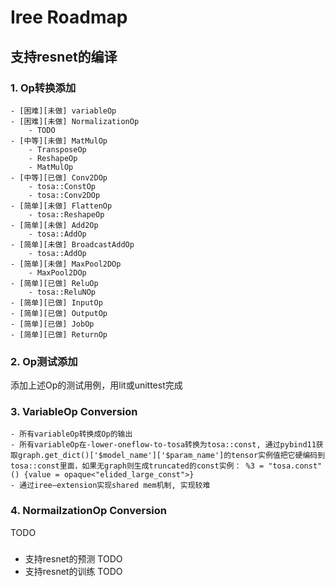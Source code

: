 # Iree Roadmap

## 支持resnet的编译
### 1. Op转换添加
    - [困难][未做] variableOp
    - [困难][未做] NormalizationOp
        - TODO
    - [中等][未做] MatMulOp
        - TransposeOp
        - ReshapeOp
        - MatMulOp
    - [中等][已做] Conv2DOp
        - tosa::ConstOp
        - tosa::Conv2DOp
    - [简单][未做] FlattenOp
        - tosa::ReshapeOp
    - [简单][未做] Add2Op
        - tosa::AddOp
    - [简单][未做] BroadcastAddOp
        - tosa::AddOp
    - [简单][未做] MaxPool2DOp
        - MaxPool2DOp
    - [简单][已做] ReluOp
        - tosa::ReluNOp
    - [简单][已做] InputOp
    - [简单][已做] OutputOp
    - [简单][已做] JobOp
    - [简单][已做] ReturnOp

### 2. Op测试添加
添加上述Op的测试用例，用lit或unittest完成

### 3. VariableOp Conversion
    - 所有variableOp转换成Op的输出
    - 所有variableOp在-lower-oneflow-to-tosa转换为tosa::const, 通过pybind11获取graph.get_dict()['$model_name']['$param_name']的tensor实例值把它硬编码到tosa::const里面，如果无graph则生成truncated的const实例： %3 = "tosa.const"() {value = opaque<"elided_large_const">}
    - 通过iree—extension实现shared mem机制, 实现较难

### 4. NormailzationOp Conversion
TODO
#####
- 支持resnet的预测
TODO
- 支持resnet的训练
TODO

